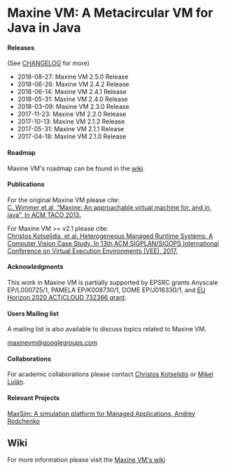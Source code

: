 # Maxine VM: A Metacircular VM for Java in Java

#### Releases

(See [CHANGELOG](CHANGELOG.md) for more)
* 2018-08-27: Maxine VM 2.5.0 Release
* 2018-06-26: Maxine VM 2.4.2 Release
* 2018-06-14: Maxine VM 2.4.1 Release
* 2018-05-31: Maxine VM 2.4.0 Release
* 2018-03-09: Maxine VM 2.3.0 Release
* 2017-11-23: Maxine VM 2.2.0 Release
* 2017-10-13: Maxine VM 2.1.2 Release
* 2017-05-31: Maxine VM 2.1.1 Release
* 2017-04-18: Maxine VM 2.1.0 Release

#### Roadmap

Maxine VM's roadmap can be found in the [wiki](https://github.com/beehive-lab/Maxine-VM/wiki#roadmap).

#### Publications

For the original Maxine VM please cite:  
[C. Wimmer et al, “Maxine: An approachable virtual machine for, and in, java”, In ACM TACO 2013.](http://dl.acm.org/citation.cfm?id=2400689&dl=ACM&coll=DL&CFID=748733895&CFTOKEN=73017278)

For Maxine VM >= v2.1 please cite:  
[Christos Kotselidis, et al. Heterogeneous Managed Runtime Systems: A Computer Vision Case Study. In 13th ACM SIGPLAN/SIGOPS International Conference on Virtual Execution Environments (VEE), 2017.](http://dl.acm.org/citation.cfm?id=3050764)

#### Acknowledgments

This work in Maxine VM is partially supported by EPSRC grants Anyscale
EP/L000725/1, PAMELA EP/K008730/1, DOME EP/J016330/1, and [EU Horizon
2020 ACTiCLOUD 732366 grant](https://acticloud.eu).

#### Users Mailing list

A mailing list is also available to discuss topics related to Maxine VM.

maxinevm@googlegroups.com

#### Collaborations

For academic collaborations please contact
[Christos Kotselidis](mailto:christos.kotselidis@manchester.ac.uk) or [Mikel Luján](mailto:mikel.lujan@manchester.ac.uk).

#### Relevant Projects

[MaxSim: A simulation platform for Managed Applications, Andrey Rodchenko](https://github.com/beehive-lab/MaxSim)

## Wiki

For more information please visit
the [Maxine VM's wiki](https://github.com/beehive-lab/Maxine-VM/wiki)
